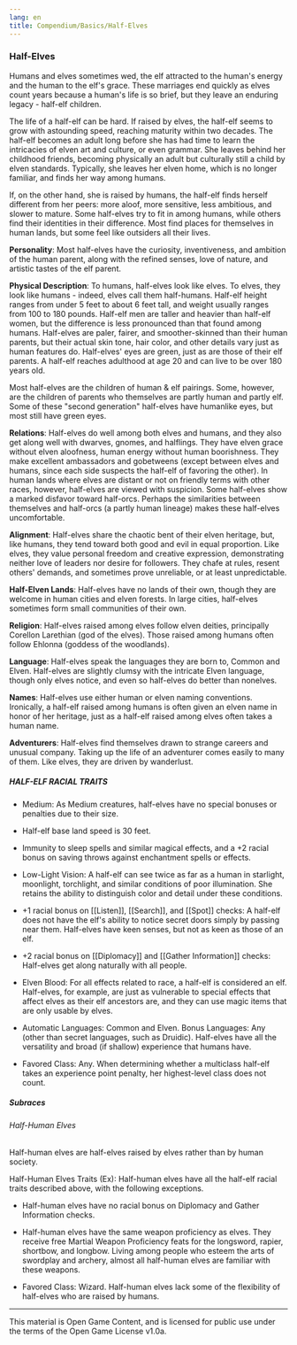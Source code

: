 ```yaml
---
lang: en
title: Compendium/Basics/Half-Elves 
---
```



### Half-Elves


Humans and elves sometimes wed, the elf attracted to the human's energy and the human to the elf's grace. These marriages end quickly as elves count years because a human's life is so brief, but they leave an enduring legacy - half-elf children.

The life of a half-elf can be hard. If raised by elves, the half-elf seems to grow with astounding speed, reaching maturity within two decades. The half-elf becomes an adult long before she has had time to learn the intricacies of elven art and culture, or even grammar. She leaves behind her childhood friends, becoming physically an adult but culturally still a child by elven standards. Typically, she leaves her elven home, which is no longer familiar, and finds her way among humans.

If, on the other hand, she is raised by humans, the half-elf finds herself different from her peers: more aloof, more sensitive, less ambitious, and slower to mature. Some half-elves try to fit in among humans, while others find their identities in their difference. Most find places for themselves in human lands, but some feel like outsiders all their lives.

**Personality**: Most half-elves have the curiosity, inventiveness, and ambition of the human parent, along with the refined senses, love of nature, and artistic tastes of the elf parent.

**Physical Description**: To humans, half-elves look like elves. To elves, they look like humans - indeed, elves call them half-humans. Half-elf height ranges from under 5 feet to about 6 feet tall, and weight usually ranges from 100 to 180 pounds. Half-elf men are taller and heavier than half-elf women, but the difference is less pronounced than that found among humans. Half-elves are paler, fairer, and smoother-skinned than their human parents, but their actual skin tone, hair color, and other details vary just as human features do. Half-elves' eyes are green, just as are those of their elf parents. A half-elf reaches adulthood at age 20 and can live to be over 180 years old.

Most half-elves are the children of human & elf pairings. Some, however, are the children of parents who themselves are partly human and partly elf. Some of these "second generation" half-elves have humanlike eyes, but most still have green eyes.

**Relations**: Half-elves do well among both elves and humans, and they also get along well with dwarves, gnomes, and halflings. They have elven grace without elven aloofness, human energy without human boorishness. They make excellent ambassadors and gobetweens (except between elves and humans, since each side suspects the half-elf of favoring the other). In human lands where elves are distant or not on friendly terms with other races, however, half-elves are viewed with suspicion. Some half-elves show a marked disfavor toward half-orcs. Perhaps the similarities between themselves and half-orcs (a partly human lineage) makes these half-elves uncomfortable.

**Alignment**: Half-elves share the chaotic bent of their elven heritage, but, like humans, they tend toward both good and evil in equal proportion. Like elves, they value personal freedom and creative expression, demonstrating neither love of leaders nor desire for followers. They chafe at rules, resent others' demands, and sometimes prove unreliable, or at least unpredictable.

**Half-Elven Lands**: Half-elves have no lands of their own, though they are welcome in human cities and elven forests. In large cities, half-elves sometimes form small communities of their own.

**Religion**: Half-elves raised among elves follow elven deities, principally Corellon Larethian (god of the elves). Those raised among humans often follow Ehlonna (goddess of the woodlands).

**Language**: Half-elves speak the languages they are born to, Common and Elven. Half-elves are slightly clumsy with the intricate Elven language, though only elves notice, and even so half-elves do better than nonelves.

**Names**: Half-elves use either human or elven naming conventions. Ironically, a half-elf raised among humans is often given an elven name in honor of her heritage, just as a half-elf raised among elves often takes a human name.

**Adventurers**: Half-elves find themselves drawn to strange careers and unusual company. Taking up the life of an adventurer comes easily to many of them. Like elves, they are driven by wanderlust.

##### HALF-ELF RACIAL TRAITS

- Medium: As Medium creatures, half-elves have no special bonuses or penalties due to their size.
    
- Half-elf base land speed is 30 feet.
    
- Immunity to sleep spells and similar magical effects, and a +2 racial bonus on saving throws against enchantment spells or effects.
    
- Low-Light Vision: A half-elf can see twice as far as a human in starlight, moonlight, torchlight, and similar conditions of poor illumination. She retains the ability to distinguish color and detail under these conditions.
    
- +1 racial bonus on [[Listen]], [[Search]], and [[Spot]] checks: A half-elf does not have the elf's ability to notice secret doors simply by passing near them. Half-elves have keen senses, but not as keen as those of an elf.
    
- +2 racial bonus on [[Diplomacy]] and [[Gather Information]] checks: Half-elves get along naturally with all people.
    
- Elven Blood: For all effects related to race, a half-elf is considered an elf. Half-elves, for example, are just as vulnerable to special effects that affect elves as their elf ancestors are, and they can use magic items that are only usable by elves.
    
- Automatic Languages: Common and Elven. Bonus Languages: Any (other than secret languages, such as Druidic). Half-elves have all the versatility and broad (if shallow) experience that humans have.
    
- Favored Class: Any. When determining whether a multiclass half-elf takes an experience point penalty, her highest-level class does not count.
    

##### Subraces

###### Half-Human Elves

Half-human elves are half-elves raised by elves rather than by human society.

Half-Human Elves Traits (Ex): Half-human elves have all the half-elf racial traits described above, with the following exceptions.

- Half-human elves have no racial bonus on Diplomacy and Gather Information checks.
    
- Half-human elves have the same weapon proficiency as elves. They receive free Martial Weapon Proficiency feats for the longsword, rapier, shortbow, and longbow. Living among people who esteem the arts of swordplay and archery, almost all half-human elves are familiar with these weapons.
    
- Favored Class: Wizard. Half-human elves lack some of the flexibility of half-elves who are raised by humans.

---

This material is Open Game Content, and is licensed for public use under the terms of the Open Game License v1.0a.
